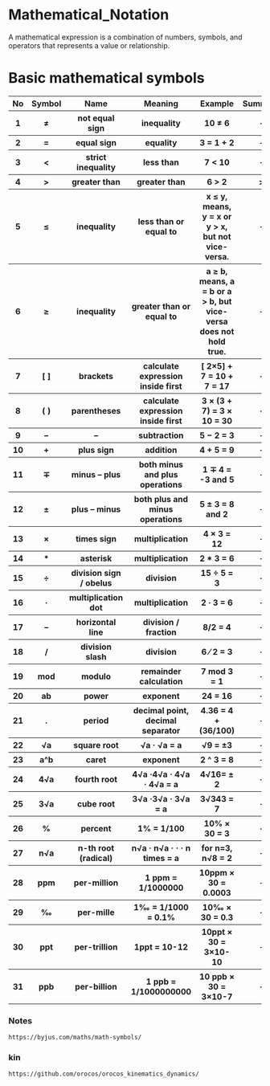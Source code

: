 # Mathematical_Notation
A mathematical expression is a combination of numbers, symbols, and operators that represents a value or relationship.





# Basic mathematical symbols 


<table>
  <tr>
    <th>No</th>
    <th>Symbol</th>
    <th>Name</th>
    <th>Meaning</th>
    <th>Example</th>
    <th>Summery</th>
  </tr>
  <tr>
    <th>1</th>
    <th>≠</th>
    <th>not equal sign</th>
    <th>inequality</th>
    <th>10 ≠ 6</th>
    <th>-</th>
  </tr>
  <tr>
    <th>2</th>
    <th>=</th>
    <th>equal sign</th>
    <th>equality</th>
    <th>3 = 1 + 2</th>
    <th>-</th>
  </tr>
  <tr>
    <th>3</th>
    <th><</th>
    <th>strict inequality</th>
    <th>less than</th>
    <th>7 < 10</th>
    <th>-</th>
  </tr>
    <th>4</th>
    <th>></th>
    <th> greater than</th>
    <th>greater than</th>
    <th>6 > 2</th>
    <th>></th>
  </tr>
  <tr>
    <th>5</th>
    <th>≤</th>
    <th>inequality</th>
    <th>less than or equal to</th>
    <th>x ≤ y, means, y = x or y > x, but not vice-versa.</th>
    <th>-</th>
  </tr>
  <tr>
    <th>6</th>
    <th>≥</th>
    <th>inequality</th>
    <th>greater than or equal to</th>
    <th>a ≥ b, means, a = b or a > b, but vice-versa does not hold true.</th>
    <th>-</th>
  </tr>
  <tr>
    <th>7</th>
    <th>[ ]</th>
    <th>brackets</th>
    <th>calculate expression inside first</th>
    <th>[ 2×5] + 7 = 10 + 7 =  17</th>
    <th>-</th>
  </tr>
    <th>8</th>
    <th> ( ) </th>
    <th>parentheses</th>
    <th>calculate expression inside first</th>
    <th>3 × (3 + 7) = 3 × 10 = 30</th>
    <th>-</th>
  </tr>
  <tr>
    <th>9</th>
    <th> − </th>
    <th>− </th>
    <th>subtraction</th>
    <th>5 − 2 = 3</th>
    <th>-</th>
  </tr>
  <tr>
    <th>10</th>
    <th>+</th>
    <th>plus sign</th>
    <th>addition</th>
    <th>4 + 5 = 9</th>
    <th>-</th>
  </tr>
  <tr>
    <th>11</th>
    <th>∓</th>
    <th>minus – plus</th>
    <th>both minus and plus operations</th>
    <th>1 ∓ 4 = -3 and 5</th>
    <th>-</th>
  </tr>
    <th>12</th>
    <th>±</th>
    <th>plus – minus</th>
    <th>both plus and minus operations</th>
    <th>5 ± 3 = 8 and 2</th>
    <th>-</th>
  </tr>
  <tr>
    <th>13</th>
    <th>×</th>
    <th>times sign</th>
    <th>multiplication</th>
    <th>4 × 3 = 12</th>
    <th>-</th>
  </tr>
  <tr>
    <th>14</th>
    <th>*</th>
    <th>asterisk</th>
    <th>multiplication</th>
    <th>2 * 3 = 6</th>
    <th>-</th>
  </tr>
  <tr>
    <th>15</th>
    <th> ÷ </th>
    <th>division sign / obelus</th>
    <th>division</th>
    <th>15 ÷ 5 = 3</th>
    <th>-</th>
  </tr>
    <th>16</th>
    <th>∙</th>
    <th>multiplication dot</th>
    <th>multiplication</th>
    <th>2 ∙ 3 = 6</th>
    <th>-</th>
  </tr>
  <tr>
    <th>17</th>
    <th>–</th>
    <th>horizontal line</th>
    <th>division / fraction</th>
    <th>8/2 = 4</th>
    <th>-</th>
  </tr>
  <tr>
    <th>18</th>
    <th>/</th>
    <th>division slash</th>
    <th>division</th>
    <th>6 ⁄ 2 = 3</th>
    <th>-</th>
  </tr>
  <tr>
    <th>19</th>
    <th>mod</th>
    <th>modulo</th>
    <th>remainder calculation</th>
    <th>7 mod 3 = 1</th>
    <th>-</th>
  </tr>
    <th>20</th>
    <th>ab</th>
    <th>power</th>
    <th>exponent</th>
    <th>24 = 16</th>
    <th>-</th>
  </tr>
  <tr>
    <th>21</th>
    <th>.</th>
    <th>period</th>
    <th>decimal point, decimal separator</th>
    <th>4.36 = 4 +(36/100)</th>
    <th>-</th>
  </tr>
  <tr>
    <th>22</th>
    <th>√a</th>
    <th>square root</th>
    <th>√a · √a = a</th>
    <th>√9 = ±3</th>
    <th>-</th>
  </tr>
  <tr>
    <th>23</th>
    <th>a^b</th>
    <th>caret</th>
    <th>exponent</th>
    <th>2 ^ 3 = 8</th>
    <th>-</th>
  </tr>
    <th>24</th>
    <th>4√a</th>
    <th>fourth root</th>
    <th>4√a ·4√a · 4√a · 4√a = a </th>
    <th>4√16= ± 2</th>
    <th>-</th>
  </tr>
  <tr>
    <th>25</th>
    <th>3√a</th>
    <th>cube root </th>
    <th>3√a ·3√a · 3√a = a </th>
    <th>3√343 = 7</th>
    <th>-</th>
  </tr>
  <tr>
    <th>26</th>
    <th>%</th>
    <th>percent</th>
    <th>1% = 1/100</th>
    <th>10% × 30 = 3</th>
    <th>-</th>
  </tr>
  <tr>
    <th>27</th>
    <th>n√a</th>
    <th>n-th root (radical)</th>
    <th>n√a · n√a · · · n times = a </th>
    <th>for n=3, n√8 = 2</th>
    <th>-</th>
  </tr>
    <th>28</th>
    <th>ppm</th>
    <th>per-million</th>
    <th>1 ppm = 1/1000000 </th>
    <th>10ppm × 30 = 0.0003</th>
    <th>-</th>
  </tr>
  <tr>
    <th>29</th>
    <th>‰</th>
    <th>per-mille</th>
    <th>1‰ = 1/1000 = 0.1%</th>
    <th>10‰ × 30 = 0.3</th>
    <th>-</th>
  </tr>
  </tr>
    <th>30</th>
    <th>ppt</th>
    <th>per-trillion</th>
    <th>1ppt = 10-12 </th>
    <th>10ppt × 30 = 3×10-10</th>
    <th>-</th>
  </tr>
  <tr>
    <th>31</th>
    <th>ppb</th>
    <th>per-billion</th>
    <th>1 ppb = 1/1000000000</th>
    <th>10 ppb × 30 = 3×10-7</th>
    <th>-</th>
  </tr>
</table>











### Notes


```
https://byjus.com/maths/math-symbols/

```





### kin


```
https://github.com/orocos/orocos_kinematics_dynamics/
```





